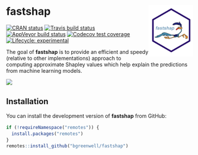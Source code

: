 
<!-- README.md is generated from README.Rmd. Please edit that file -->

# fastshap <img src='man/figures/logo.png' align="right" height="139" />

<!-- badges: start -->

[![CRAN
status](https://www.r-pkg.org/badges/version/fastshap)](https://CRAN.R-project.org/package=fastshap)
[![Travis build
status](https://travis-ci.org/bgreenwell/fastshap.svg?branch=master)](https://travis-ci.org/bgreenwell/fastshap)
[![AppVeyor build
status](https://ci.appveyor.com/api/projects/status/github/bgreenwell/fastshap?branch=master&svg=true)](https://ci.appveyor.com/project/bgreenwell/fastshap)
[![Codecov test
coverage](https://codecov.io/gh/bgreenwell/fastshap/branch/master/graph/badge.svg)](https://codecov.io/gh/bgreenwell/fastshap?branch=master)
[![Lifecycle:
experimental](https://img.shields.io/badge/lifecycle-experimental-orange.svg)](https://www.tidyverse.org/lifecycle/#experimental)
<!-- badges: end -->

The goal of **fastshap** is to provide an efficient and speedy (relative
to other implementations) approach to computing approximate Shapley
values which help explain the predictions from machine learning models.

![](https://media.giphy.com/media/26AHLNr8en8J3ovOo/giphy.gif)

## Installation

You can install the development version of **fastshap** from GitHub:

``` r
if (!requireNamespace("remotes")) {
  install.packages("remotes")
}
remotes::install_github("bgreenwell/fastshap")
```
